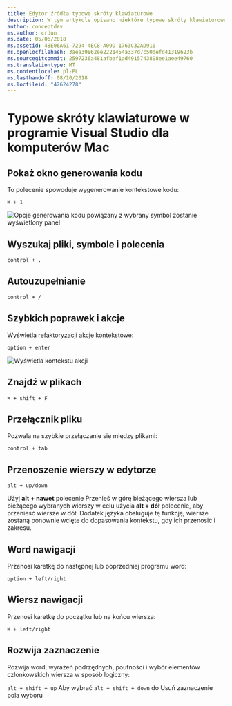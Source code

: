 ```yaml
---
title: Edytor źródła typowe skróty klawiaturowe
description: W tym artykule opisano niektóre typowe skróty klawiaturowe w programie Visual Studio dla komputerów Mac Edytor źródła
author: conceptdev
ms.author: crdun
ms.date: 05/06/2018
ms.assetid: 48E06A61-7294-4EC8-A09D-1763C32AD910
ms.openlocfilehash: 3aea39862ee2221454a337d7c50defd41319623b
ms.sourcegitcommit: 2597236a481afbaf1ad4915743898ee1aee49760
ms.translationtype: MT
ms.contentlocale: pl-PL
ms.lasthandoff: 08/10/2018
ms.locfileid: "42624278"
---
```

# <a name="common-keyboard-shortcuts-in-visual-studio-for-mac"></a>Typowe skróty klawiaturowe w programie Visual Studio dla komputerów Mac

## <a name="show-code-generation-window"></a>Pokaż okno generowania kodu

To polecenie spowoduje wygenerowanie kontekstowe kodu:

 `⌘ + 1`

![Opcje generowania kodu powiązany z wybrany symbol zostanie wyświetlony panel](media/keyboard-shortcuts-image8.png)

## <a name="search-files-symbols-and-commands"></a>Wyszukaj pliki, symbole i polecenia

`control + .` 

## <a name="autocomplete"></a>Autouzupełnianie 

`control + /` 

## <a name="quick-fixes-and-actions"></a>Szybkich poprawek i akcje

Wyświetla [refaktoryzacji](refactoring.md) akcje kontekstowe:

`option + enter`

![Wyświetla kontekstu akcji](media/keyboard-shortcuts-image9.png)

## <a name="find-in-files"></a>Znajdź w plikach

`⌘ + shift + F`

## <a name="file-switcher"></a>Przełącznik pliku

Pozwala na szybkie przełączanie się między plikami:

`control + tab`

## <a name="move-lines-around-in-editor"></a>Przenoszenie wierszy w edytorze

`alt + up/down` 

Użyj **alt + nawet** polecenie Przenieś w górę bieżącego wiersza lub bieżącego wybranych wierszy w celu użycia **alt + dół** polecenie, aby przenieść wiersze w dół. Dodatek języka obsługuje tę funkcję, wiersze zostaną ponownie wcięte do dopasowania kontekstu, gdy ich przenosić i zakresu.

## <a name="word-navigation"></a>Word nawigacji

Przenosi karetkę do następnej lub poprzedniej programu word:

`option + left/right`

## <a name="line-navigation"></a>Wiersz nawigacji

Przenosi karetkę do początku lub na końcu wiersza:

`⌘ + left/right`

## <a name="expands-the-selection"></a>Rozwija zaznaczenie

Rozwija word, wyrażeń podrzędnych, poufności i wybór elementów członkowskich wiersza w sposób logiczny:

`alt + shift + up` Aby wybrać `alt + shift + down` do Usuń zaznaczenie pola wyboru